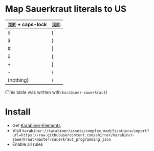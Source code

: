 # Map Sauerkraut literals to US
|🇩🇪 + caps-lock | 🇺🇸|
|------------------|------|
|ö|{|
|ä|}|
|#|\|
|ü|[|
|+|]|
|-|/|
|(nothing)|/|

(This table was written with `karabiner-sauerkraut`)

# Install
- Get [Karabiner-Elements](https://pqrs.org/osx/karabiner/)
- Visit
`
karabiner://karabiner/assets/complex_modifications/import?url=https://raw.githubusercontent.com/ahirner/karabiner-sauerkraut/master/sauerkraut_programming.json
`
- Enable all rules

